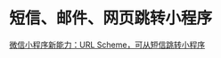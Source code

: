 # 短信、邮件、网页跳转小程序

[微信小程序新能力：URL Scheme，可从短信跳转小程序](https://developers.weixin.qq.com/community/develop/article/doc/000c4af4d70330ce498b5149a53413)




